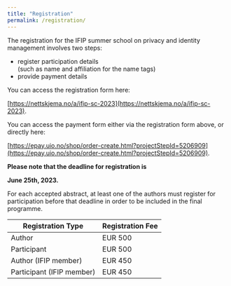 ```yaml
---
title: "Registration"
permalink: /registration/
---
```


The registration for the IFIP summer school on privacy and identity management involves two steps:

* register participation details<br/>(such as name and affiliation for the name tags)
* provide payment details

You can access the registration form here:

[https://nettskjema.no/a/ifip-sc-2023](https://nettskjema.no/a/ifip-sc-2023).

You can access the payment form either via the registration form above, or directly here:

[https://epay.uio.no/shop/order-create.html?projectStepId=5206909](https://epay.uio.no/shop/order-create.html?projectStepId=5206909).

**Please note that the deadline for registration is**

**June 25th, 2023.**

For each accepted abstract, at least one of the authors must register for participation before that deadline in order to be included in the final programme.

| Registration Type  | Registration Fee |
|---|----|
| Author  | EUR 500 |   
| Participant  | EUR 500 | 
| Author (IFIP member)  | EUR 450 | 
| Participant (IFIP member)  | EUR 450 | 



